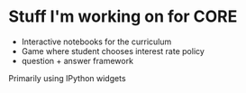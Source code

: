 # Stuff I'm working on for CORE

* Interactive notebooks for the curriculum
* Game where student chooses interest rate policy
* question + answer framework


Primarily using IPython widgets